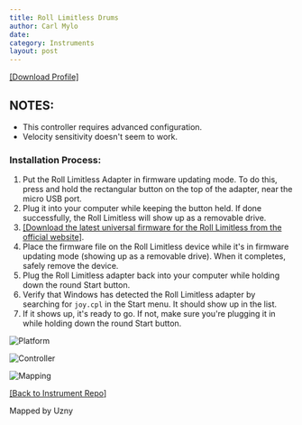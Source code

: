 ```yaml
---
title: Roll Limitless Drums
author: Carl Mylo
date: 
category: Instruments
layout: post
---
```


[[Download Profile]](https://github.com/hmxmilohax/rb3-pc/raw/main/instrument-repo/Roll%20Limitless%20Drums.7z)

## NOTES:

* This controller requires advanced configuration.
* Velocity sensitivity doesn't seem to work.

### Installation Process:
1. Put the Roll Limitless Adapter in firmware updating mode. To do this, press and hold the rectangular button on the top of the adapter, near the micro USB port.
2. Plug it into your computer while keeping the button held. If done successfully, the Roll Limitless will show up as a removable drive.
3. [[Download the latest universal firmware for the Roll Limitless from the official website]](https://rolllimitless.com/firmwares/).
4. Place the firmware file on the Roll Limitless device while it's in firmware updating mode (showing up as a removable drive). When it completes, safely remove the device.
5. Plug the Roll Limitless adapter back into your computer while holding down the round Start button.
6. Verify that Windows has detected the Roll Limitless adapter by searching for `joy.cpl` in the Start menu. It should show up in the list.
7. If it shows up, it's ready to go. If not, make sure you're plugging it in while holding down the round Start button.



![Platform](https://raw.githubusercontent.com/hmxmilohax/rb3-pc/main/assets/images/instruments/plat/midi.png "Platform") 

![Controller](https://raw.githubusercontent.com/hmxmilohax/rb3-pc/main/assets/images/instruments/cont/rolllimitlesscontroller.png "Controller") 

![Mapping](https://raw.githubusercontent.com/hmxmilohax/rb3-pc/main/assets/images/instruments/maps/rolllimitlessmapping.png "Mapping") 

[[Back to Instrument Repo]](https://hmxmilohax.github.io/rb3-pc/english/instrumentrepo/#instrument-list)



Mapped by Uzny